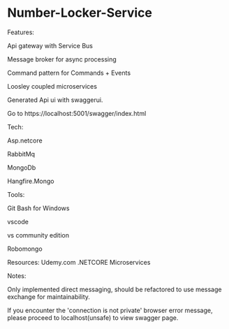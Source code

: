 # Number-Locker-Service

Features:

Api gateway with Service Bus

Message broker for async processing

Command pattern for Commands + Events

Loosley coupled microservices

Generated Api ui with swaggerui. 

Go to https://localhost:5001/swagger/index.html

Tech:

Asp.netcore

RabbitMq

MongoDb

Hangfire.Mongo

Tools:

Git Bash for Windows

vscode

vs community edition

Robomongo

Resources:
Udemy.com .NETCORE Microservices

Notes:

Only implemented direct messaging, should be refactored to use message exchange for maintainability.

If you encounter the 'connection is not private' browser error message, please proceed to localhost(unsafe) to view swagger page.
